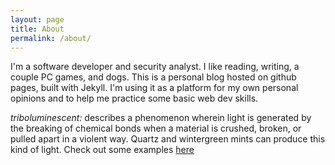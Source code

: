 ```yaml
---
layout: page
title: About
permalink: /about/
---
```


I'm a software developer and security analyst. I like reading, writing, a couple PC games, and dogs. This is a personal blog hosted on github pages, built with Jekyll. I'm using it as a platform for my own personal opinions and to help me practice some basic web dev skills.

*triboluminescent:* describes a phenomenon wherein light is generated by the breaking of chemical bonds when a material is crushed, broken, or pulled apart in a violent way. Quartz and wintergreen mints can produce this kind of light. Check out some examples [here](https://www.youtube.com/watch?v=hPtCvReouCM)
